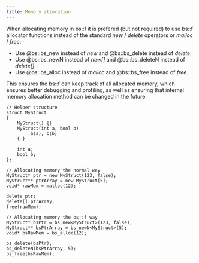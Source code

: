 ```yaml
---
title: Memory allocation
---
```


When allocating memory in bs::f it is prefered (but not required) to use bs::f allocator functions instead of the standard *new* / *delete* operators or *malloc* / *free*.

- Use @bs::bs_new instead of *new* and @bs::bs_delete instead of *delete*.
- Use @bs::bs_newN instead of *new[]* and @bs::bs_deleteN instead of *delete[]*.
- Use @bs::bs_alloc instead of *malloc* and @bs::bs_free instead of *free*.

This ensures the bs::f can keep track of all allocated memory, which ensures better debugging and profiling, as well as ensuring that internal memory allocation method can be changed in the future.

~~~~~~~~~~~~~{.cpp}
// Helper structure
struct MyStruct 
{ 
	MyStruct() {}
	MyStruct(int a, bool b)
		:a(a), b(b)
	{ }
	
	int a; 
	bool b; 
};

// Allocating memory the normal way
MyStruct* ptr = new MyStruct(123, false);
MyStruct** ptrArray = new MyStruct[5];
void* rawMem = malloc(12);

delete ptr;
delete[] ptrArray;
free(rawMem);

// Allocating memory the bs::f way
MyStruct* bsPtr = bs_new<MyStruct>(123, false);
MyStruct** bsPtrArray = bs_newN<MyStruct>(5);
void* bsRawMem = bs_alloc(12);

bs_delete(bsPtr);
bs_deleteN(bsPtrArray, 5);
bs_free(bsRawMem);
~~~~~~~~~~~~~
